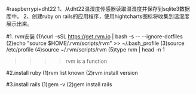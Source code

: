  #raspberrypi+dht22
1、从dht22温湿度传感器读取温湿度并保存到sqlite3数据库中。
2、创建ruby on rails的应用程序，使用hightcharts图标将收集到温湿度展示出来。

#1. rvm安装
(1)\curl -sSL https://get.rvm.io | bash -s -- --ignore-dotfiles
(2)echo "source $HOME/.rvm/scripts/rvm" >> ~/.bash_profile
(3)source /etc/profile
(4)source ~/.rvm/scripts/rvm
(5)type rvm | head -n 1 
  >>>> rvm is a function

#2.install ruby 
(1)rvm list known
(2)rvm install version

#3.install rails
(1)gem -v 
(2)gem install rails

